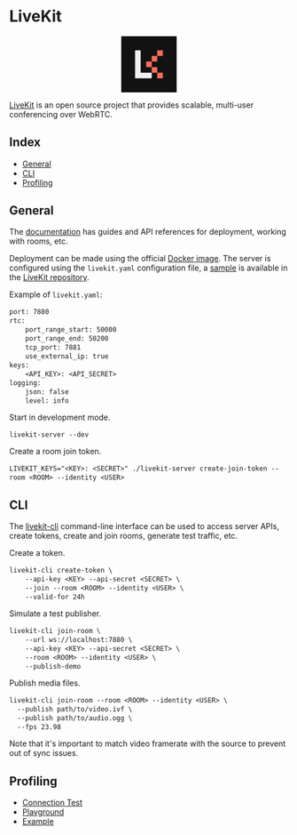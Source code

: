 # LiveKit

<p align="center"><img align="center" width="20%" height="20%" src="assets/livekit.png"></p>

[LiveKit](https://livekit.io/) is an open source project that provides scalable, multi-user conferencing over WebRTC.

## Index

* [General](#general)
* [CLI](#cli)
* [Profiling](#profiling)

## General

The [documentation](https://docs.livekit.io/) has guides and API references for deployment, working with rooms, etc.

Deployment can be made using the official [Docker image](https://hub.docker.com/r/livekit/livekit-server). The server is configured using the `livekit.yaml` configuration file, a [sample](https://github.com/livekit/livekit/blob/master/config-sample.yaml) is available in the [LiveKit repository](https://github.com/livekit/livekit).

Example of `livekit.yaml`:
```
port: 7880
rtc:
    port_range_start: 50000
    port_range_end: 50200
    tcp_port: 7881
    use_external_ip: true
keys:
    <API_KEY>: <API_SECRET>
logging:
    json: false
    level: info
```

Start in development mode.
```
livekit-server --dev
```

Create a room join token.
```
LIVEKIT_KEYS="<KEY>: <SECRET>" ./livekit-server create-join-token --room <ROOM> --identity <USER>
```

## CLI

The [livekit-cli](https://github.com/livekit/livekit-cli) command-line interface can be used to access server APIs, create tokens, create and join rooms, generate test traffic, etc.

Create a token.
```
livekit-cli create-token \
    --api-key <KEY> --api-secret <SECRET> \
    --join --room <ROOM> --identity <USER> \
    --valid-for 24h
```

Simulate a test publisher.
```
livekit-cli join-room \
    --url ws://localhost:7880 \
    --api-key <KEY> --api-secret <SECRET> \
    --room <ROOM> --identity <USER> \
    --publish-demo
```

Publish media files.
```
livekit-cli join-room --room <ROOM> --identity <USER> \
  --publish path/to/video.ivf \
  --publish path/to/audio.ogg \
  --fps 23.98
```
Note that it's important to match video framerate with the source to prevent out of sync issues.

## Profiling

* [Connection Test](https://livekit.io/connection-test)
* [Playground](https://livekit.io/playground)
* [Example](https://example.livekit.io/)
